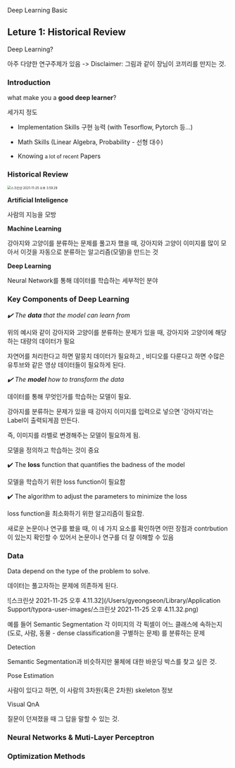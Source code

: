 Deep Learning Basic

## Leture 1: Historical Review

Deep Learning?

아주 다양한 연구주제가 있음 -> Disclaimer: 그림과 같이 장님이 코끼리를 만지는 것.



### Introduction

what make you a **good deep learner**?

세가지 정도

- Implementation Skills 구현 능력 (with Tesorflow, Pytorch 등...)

- Math Skills (Linear Algebra, Probability - 선형 대수)

- Knowing <small>a lot of recent</small> Papers



### Historical Review



<img src="/Users/gyeongseon/Library/Application Support/typora-user-images/스크린샷 2021-11-25 오후 3.59.29.png" alt="스크린샷 2021-11-25 오후 3.59.29" style="zoom:50%;" />



**Artificial Inteligence**

사람의 지능을 모방



**Machine Learning**

 강아지와 고양이를 분류하는 문제를 풀고자 했을 때, 강아지와 고양이 이미지를 많이 모아서 이것을 자동으로 분류하는 알고리즘(모델)을 만드는 것 



**Deep Learning**

Neural Network를 통해 데이터를 학습하는 세부적인 분야





### Key Components of Deep Learning

*✔️ The **data** that the model can learn from*

위의 예시와 같이 강아지와 고양이를 분류하는 문제가 있을 때, 강아지와 고양이에 해당하는 대량의 데이터가 필요

자연어를 처리한다고 하면 말뭉치 데이터가 필요하고 , 비디오를 다룬다고 하면 수많은 유투브와 같은 영상 데이터들이 필요하게 된다.



*✔️ The **model** how to transform the data*

데이터를 통해 무엇인가를 학습하는 모델이 필요.

강아지를 분류하는 문제가 있을 때 강아지 이미지를 입력으로 넣으면 '강아지'라는 Label이 출력되게끔 만든다.

즉, 이미지를 라벨로 변경해주는 모델이 필요하게 됨. 

모델을 정의하고 학습하는 것이 중요



✔️ The **loss** function that quantifies the badness of the model

모델을 학습하기 위한 loss function이 필요함



✔️ The algorithm to adjust the parameters to minimize the loss

loss function을 최소화하기 위한 알고리즘이 필요함.



새로운 논문이나 연구를 봤을 때, 이 네 가지 요소를 확인하면 어떤 장점과 contrbution이 있는지 확인할 수 있어서 논문이나 연구를 더 잘 이해할 수 있음





### Data

Data depend on the type of the problem to solve.

데이터는 풀고자하는 문제에 의존하게 된다. 

![스크린샷 2021-11-25 오후 4.11.32](/Users/gyeongseon/Library/Application Support/typora-user-images/스크린샷 2021-11-25 오후 4.11.32.png)

예를 들어 Semantic Segmentation 각 이미지의 각 픽셀이 어느 클래스에 속하는지 (도로, 사람, 동물 - dense classification을 구별하는 문제) 를 분류하는 문제



Detection

Semantic Segmentation과 비슷하지만 물체에 대한 바운딩 박스를 찾고 싶은 것. 



Pose Estimation

사람이 있다고 하면, 이 사람의 3차원(혹은 2차원) skeleton 정보



Visual QnA

질문이 던져졌을 때 그 답을 말할 수 있는 것.







### Neural Networks & Muti-Layer Perceptron





### Optimization Methods
